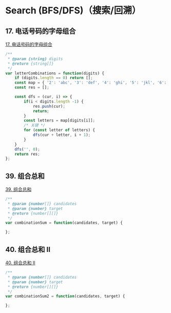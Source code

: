 # Search (BFS/DFS)（搜索/回溯）

## 17. 电话号码的字母组合

[17. 电话号码的字母组合](https://leetcode-cn.com/problems/letter-combinations-of-a-phone-number)

```js
/**
 * @param {string} digits
 * @return {string[]}
 */
var letterCombinations = function(digits) {
    if (digits.length == 0) return [];
    const map = { '2': 'abc', '3': 'def', '4': 'ghi', '5': 'jkl', '6': 'mno', '7': 'pqrs', '8': 'tuv', '9': 'wxyz' };
    const res = [];

    const dfs = (cur, i) => {
        if(i < digits.length -1) {
            res.push(cur);
            return;
        }
        const letters = map[digits[i]];
        /* 关键 */
        for (const letter of letters) {
            dfs(cur + letter, i + 1);
        }
    }
    dfs('', 0);
    return res;
};
```

## 39. 组合总和

[39. 组合总和](https://leetcode-cn.com/problems/combination-sum/)

```js
/**
 * @param {number[]} candidates
 * @param {number} target
 * @return {number[][]}
 */
var combinationSum = function(candidates, target) {

};
```
## 40. 组合总和 II

[40. 组合总和 II](https://leetcode-cn.com/problems/combination-sum-ii/)

```js
/**
 * @param {number[]} candidates
 * @param {number} target
 * @return {number[][]}
 */
var combinationSum2 = function(candidates, target) {

};
```